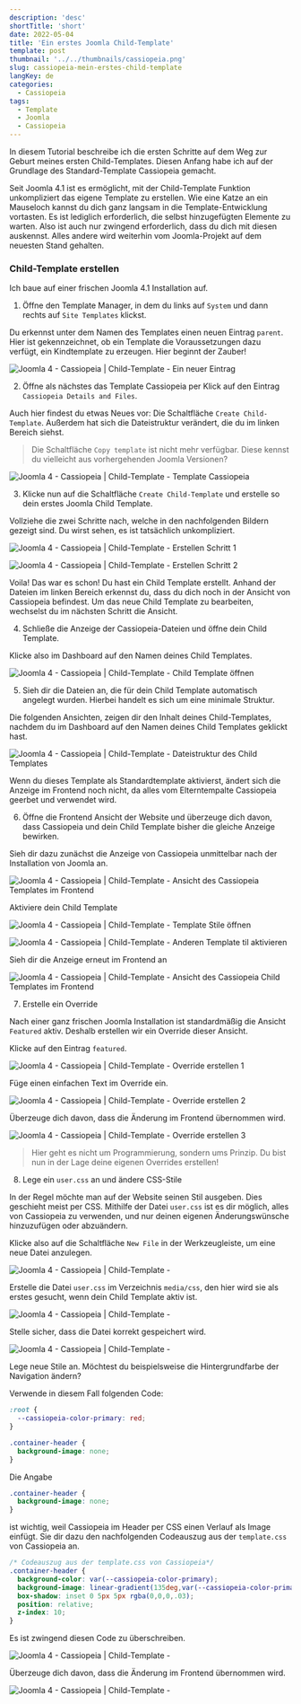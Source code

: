 ```yaml
---
description: 'desc'
shortTitle: 'short'
date: 2022-05-04
title: 'Ein erstes Joomla Child-Template'
template: post
thumbnail: '../../thumbnails/cassiopeia.png'
slug: cassiopeia-mein-erstes-child-template
langKey: de
categories:
  - Cassiopeia
tags:
  - Template
  - Joomla
  - Cassiopeia
---
```


In diesem Tutorial beschreibe ich die ersten Schritte auf dem Weg zur Geburt meines ersten Child-Templates. Diesen Anfang habe ich auf der Grundlage des Standard-Template Cassiopeia gemacht.

Seit Joomla 4.1 ist es ermöglicht, mit der Child-Template Funktion unkompliziert das eigene Template zu erstellen. Wie eine Katze an ein Mauseloch kannst du dich ganz langsam in die Template-Entwicklung vortasten. Es ist lediglich erforderlich, die selbst hinzugefügten Elemente zu warten. Also ist auch nur zwingend erforderlich, dass du dich mit diesen auskennst. Alles andere wird weiterhin vom Joomla-Projekt auf dem neuesten Stand gehalten.

### Child-Template erstellen

Ich baue auf einer frischen Joomla 4.1 Installation auf.

1. Öffne den Template Manager, in dem du links auf `System` und dann rechts auf `Site Templates` klickst.

Du erkennst unter dem Namen des Templates einen neuen Eintrag `parent`. Hier ist gekennzeichnet, ob ein Template die Voraussetzungen dazu verfügt, ein Kindtemplate zu erzeugen. Hier beginnt der Zauber!

![Joomla 4 - Cassiopeia | Child-Template - Ein neuer Eintrag](/images/child1.png)

2. Öffne als nächstes das Template Cassiopeia per Klick auf den Eintrag `Cassiopeia Details and Files`.

Auch hier findest du etwas Neues vor: Die Schaltfläche `Create Child-Template`. Außerdem hat sich die Dateistruktur verändert, die du im linken Bereich siehst. 

> Die Schaltfläche `Copy template` ist nicht mehr verfügbar. Diese kennst du vielleicht aus vorhergehenden Joomla Versionen?

![Joomla 4 - Cassiopeia | Child-Template - Template Cassiopeia](/images/child2.png)

3. Klicke nun auf die Schaltfläche `Create Child-Template` und erstelle so dein erstes Joomla Child Template.

Vollziehe die zwei Schritte nach, welche in den nachfolgenden Bildern gezeigt sind. Du wirst sehen, es ist tatsächlich unkompliziert.

![Joomla 4 - Cassiopeia | Child-Template - Erstellen Schritt 1](/images/child3.png)

![Joomla 4 - Cassiopeia | Child-Template - Erstellen Schritt 2](/images/child4.png)

Voila! Das war es schon! Du hast ein Child Template erstellt. Anhand der Dateien im linken Bereich erkennst du, dass du dich noch in der Ansicht von Cassiopeia befindest. Um das neue Child Template zu bearbeiten, wechselst du im nächsten Schritt die Ansicht.

4. Schließe die Anzeige der Cassiopeia-Dateien und öffne dein Child Template.

Klicke also im Dashboard auf den Namen deines Child Templates.

![Joomla 4 - Cassiopeia | Child-Template - Child Template öffnen ](/images/child5.png)

5. Sieh dir die Dateien an, die für dein Child Template automatisch angelegt wurden. Hierbei handelt es sich um eine minimale Struktur.

Die folgenden Ansichten, zeigen dir den Inhalt deines Child-Templates, nachdem du im Dashboard auf den Namen deines Child Templates geklickt hast.

![Joomla 4 - Cassiopeia | Child-Template - Dateistruktur des Child Templates](/images/child6.png)

Wenn du dieses Template als Standardtemplate aktivierst, ändert sich die Anzeige im Frontend noch nicht, da alles vom Elterntempalte Cassiopeia geerbet und verwendet wird.

6. Öffne die Frontend Ansicht der Website und überzeuge dich davon, dass Cassiopeia und dein Child Template bisher die gleiche Anzeige bewirken.

Sieh dir dazu zunächst die Anzeige von Cassiopeia unmittelbar nach der Installation von Joomla an.

![Joomla 4 - Cassiopeia | Child-Template - Ansicht des Cassiopeia Templates im Frontend](/images/child7.png)

Aktiviere dein Child Template

![Joomla 4 - Cassiopeia | Child-Template - Template Stile öffnen](/images/child8a.png)

![Joomla 4 - Cassiopeia | Child-Template - Anderen Template til aktivieren](/images/child8.png)

Sieh dir die Anzeige erneut im Frontend an

![Joomla 4 - Cassiopeia | Child-Template -  Ansicht des Cassiopeia Child Templates im Frontend](/images/child7.png)

7. Erstelle ein Override

Nach einer ganz frischen Joomla Installation ist standardmäßig die Ansicht `Featured` aktiv. Deshalb erstellen wir ein Override dieser Ansicht. 

Klicke auf den Eintrag `featured`.

![Joomla 4 - Cassiopeia | Child-Template - Override erstellen 1](/images/child9a.png)

Füge einen einfachen Text im Override ein.

![Joomla 4 - Cassiopeia | Child-Template - Override erstellen 2](/images/child9b.png)

Überzeuge dich davon, dass die Änderung im Frontend übernommen wird.

![Joomla 4 - Cassiopeia | Child-Template - Override erstellen 3](/images/child9.png)

> Hier geht es nicht um Programmierung, sondern ums Prinzip. Du bist nun in der Lage deine eigenen Overrides erstellen!

8. Lege ein `user.css` an und ändere CSS-Stile

In der Regel möchte man auf der Website seinen Stil ausgeben. Dies geschieht meist per CSS. Mithilfe der Datei `user.css` ist es dir möglich, alles von Cassiopeia zu verwenden, und nur deinen eigenen Änderungswünsche hinzuzufügen oder abzuändern.

Klicke also auf die Schaltfläche `New File` in der Werkzeugleiste, um eine neue Datei anzulegen.

![Joomla 4 - Cassiopeia | Child-Template - ](/images/child10a.png)

Erstelle die Datei `user.css` im Verzeichnis `media/css`, den hier wird sie als erstes gesucht, wenn dein Child Template aktiv ist.
 
![Joomla 4 - Cassiopeia | Child-Template - ](/images/child10b.png)

Stelle sicher, dass die Datei korrekt gespeichert wird.

![Joomla 4 - Cassiopeia | Child-Template - ](/images/child10c.png)

Lege neue Stile an. Möchtest du beispielsweise die Hintergrundfarbe der Navigation ändern?

Verwende in diesem Fall folgenden Code:

```css
:root {
  --cassiopeia-color-primary: red;
}

.container-header {
  background-image: none;
}
```

Die Angabe 

```css
.container-header {
  background-image: none;
}
```

ist wichtig, weil Cassiopeia im Header per CSS einen Verlauf als Image einfügt. Sie dir dazu den nachfolgenden Codeauszug aus der `template.css` von Cassiopeia an. 

```css
/* Codeauszug aus der template.css von Cassiopeia*/
.container-header {
  background-color: var(--cassiopeia-color-primary);
  background-image: linear-gradient(135deg,var(--cassiopeia-color-primary) 0,var(--cassiopeia-color-hover) 100%);
  box-shadow: inset 0 5px 5px rgba(0,0,0,.03);
  position: relative;
  z-index: 10;
}
```
 Es ist zwingend diesen Code zu überschreiben.

 
![Joomla 4 - Cassiopeia | Child-Template - ](/images/child10d.png)

Überzeuge dich davon, dass die Änderung im Frontend übernommen wird.

![Joomla 4 - Cassiopeia | Child-Template - ](/images/child10.png)



